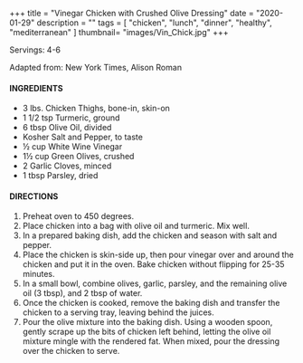 +++
title = "Vinegar Chicken with Crushed Olive Dressing"
date = "2020-01-29"
description = ""
tags = [
    "chicken",
    "lunch",
    "dinner",
    "healthy",
    "mediterranean"
]
thumbnail= "images/Vin_Chick.jpg"
+++

Servings: 4-6 <!--more-->

Adapted from: New York Times, Alison Roman 

#### INGREDIENTS 

* 3 lbs. Chicken Thighs, bone-in, skin-on
* 1 1/2 tsp Turmeric, ground 
* 6 tbsp Olive Oil, divided
* Kosher Salt and Pepper, to taste 
* ½ cup White Wine Vinegar 
* 1½ cup Green Olives, crushed 
* 2 Garlic Cloves, minced 
* 1 tbsp Parsley, dried 

#### DIRECTIONS 

1. Preheat oven to 450 degrees. 
2. Place chicken into a bag with olive oil and turmeric. Mix well. 
3. In a prepared baking dish, add the chicken and season with salt and pepper. 
4. Place the chicken is skin-side up, then pour vinegar over and around the chicken and put it in the oven. Bake chicken without flipping for 25-35 minutes. 
5. In a small bowl, combine olives, garlic, parsley, and the remaining olive oil (3 tbsp), and 2 tbsp of water.
6. Once the chicken is cooked, remove the baking dish and transfer the chicken to a serving tray, leaving behind the juices. 
7. Pour the olive mixture into the baking dish. Using a wooden spoon, gently scrape up the bits of chicken left behind, letting the olive oil mixture mingle with the rendered fat. When mixed, pour the dressing over the chicken to serve.  
